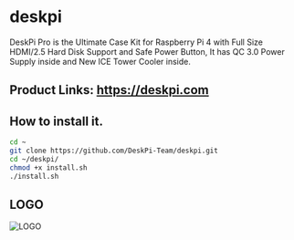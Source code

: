 # deskpi
DeskPi Pro is the Ultimate Case Kit for Raspberry Pi 4 with Full Size HDMI/2.5 Hard Disk Support and Safe Power Button, It has QC 3.0 Power Supply inside and New ICE Tower Cooler inside.
## Product Links: https://deskpi.com
## How to install it.
```bash
cd ~
git clone https://github.com/DeskPi-Team/deskpi.git
cd ~/deskpi/
chmod +x install.sh
./install.sh
```
## LOGO
![LOGO](https://raw.githubusercontent.com/DeskPi-Team/deskpi/master/imgs/deskpilogo1.png)

